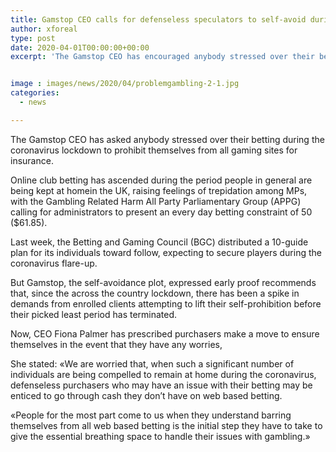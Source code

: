 ```yaml
---
title: Gamstop CEO calls for defenseless speculators to self-avoid during lockdown
author: xforeal 
type: post
date: 2020-04-01T00:00:00+00:00
excerpt: 'The Gamstop CEO has encouraged anybody stressed over their betting during the coronavirus lockdown to avoid themselves from all gaming sites for protection '


image : images/news/2020/04/problemgambling-2-1.jpg
categories:
  - news

---
```

The Gamstop CEO has asked anybody stressed over their betting during the coronavirus lockdown to prohibit themselves from all gaming sites for insurance. 

Online club betting has ascended during the period people in general are being kept at homein the UK, raising feelings of trepidation among MPs, with the Gambling Related Harm All Party Parliamentary Group (APPG) calling for administrators to present an every day betting constraint of 50 ($61.85). 

Last week, the Betting and Gaming Council (BGC) distributed a 10-guide plan for its individuals toward follow, expecting to secure players during the coronavirus flare-up. 

But Gamstop, the self-avoidance plot, expressed early proof recommends that, since the across the country lockdown, there has been a spike in demands from enrolled clients attempting to lift their self-prohibition before their picked least period has terminated. 

Now, CEO Fiona Palmer has prescribed purchasers make a move to ensure themselves in the event that they have any worries, 

She stated: &#171;We are worried that, when such a significant number of individuals are being compelled to remain at home during the coronavirus, defenseless purchasers who may have an issue with their betting may be enticed to go through cash they don&#8217;t have on web based betting. 

&#171;People for the most part come to us when they understand barring themselves from all web based betting is the initial step they have to take to give the essential breathing space to handle their issues with gambling.&#187;